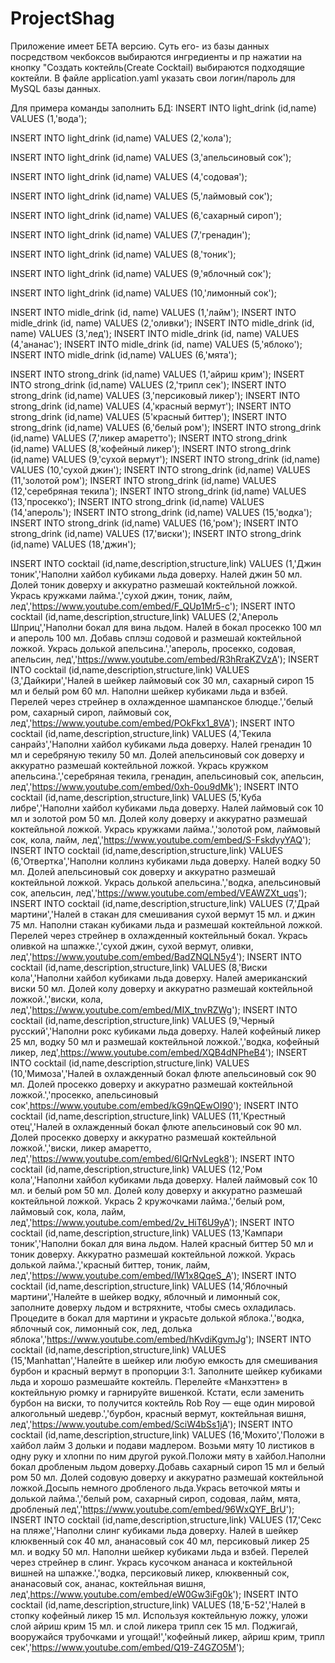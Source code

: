 # ProjectShag
Приложение имеет БЕТА версию. Суть его- из базы данных посредством чекбоксов выбираются ингредиенты и пр нажатии на кнопку "Создать коктейль(Create Cocktail) выбираются подходящие коктейли.
В файле application.yaml указать свои логин/пароль для MySQL базы данных.

Для примера команды заполнить БД:
INSERT INTO light_drink (id,name) VALUES (1,'вода');

INSERT INTO light_drink (id,name) VALUES (2,'кола');

INSERT INTO light_drink (id,name) VALUES (3,'апельсиновый сок');

INSERT INTO light_drink (id,name) VALUES (4,'содовая');

INSERT INTO light_drink (id,name) VALUES (5,'лаймовый сок');

INSERT INTO light_drink (id,name) VALUES (6,'сахарный сироп');

INSERT INTO light_drink (id,name) VALUES (7,'гренадин');

INSERT INTO light_drink (id,name) VALUES (8,'тоник');

INSERT INTO light_drink (id,name) VALUES (9,'яблочный сок');

INSERT INTO light_drink (id,name) VALUES (10,'лимонный сок');

INSERT INTO midle_drink (id, name) VALUES (1,'лайм');
INSERT INTO midle_drink (id, name) VALUES (2,'оливки');
INSERT INTO midle_drink (id, name) VALUES (3,'лед');
INSERT INTO midle_drink (id, name) VALUES (4,'ананас');
INSERT INTO midle_drink (id, name) VALUES (5,'яблоко');
INSERT INTO midle_drink (id,name) VALUES (6,'мята');

INSERT INTO strong_drink (id,name) VALUES (1,'айриш крим');
INSERT INTO strong_drink (id,name) VALUES (2,'трипл сек');
INSERT INTO strong_drink (id,name) VALUES (3,'персиковый ликер');
INSERT INTO strong_drink (id,name) VALUES (4,'красный вермут');
INSERT INTO strong_drink (id,name) VALUES (5'красный биттер');
INSERT INTO strong_drink (id,name) VALUES (6,'белый ром');
INSERT INTO strong_drink (id,name) VALUES (7,'ликер амаретто');
INSERT INTO strong_drink (id,name) VALUES (8,'кофейный ликер');
INSERT INTO strong_drink (id,name) VALUES (9,'сухой вермут');
INSERT INTO strong_drink (id,name) VALUES (10,'сухой джин');
INSERT INTO strong_drink (id,name) VALUES (11,'золотой ром');
INSERT INTO strong_drink (id,name) VALUES (12,'серебряная текила');
INSERT INTO strong_drink (id,name) VALUES (13,'просекко');
INSERT INTO strong_drink (id,name) VALUES (14,'апероль');
INSERT INTO strong_drink (id,name) VALUES (15,'водка');
INSERT INTO strong_drink (id,name) VALUES (16,'ром');
INSERT INTO strong_drink (id,name) VALUES (17,'виски');
INSERT INTO strong_drink (id,name) VALUES (18,'джин');

INSERT INTO cocktail (id,name,description,structure,link) VALUES (1,'Джин тоник','Наполни хайбол кубиками льда доверху. Налей джин 50 мл. Долей тоник доверху и аккуратно размешай коктейльной ложкой. Укрась кружками лайма.','сухой джин, тоник, лайм, лед','https://www.youtube.com/embed/F_QUp1Mr5-c');
INSERT INTO cocktail (id,name,description,structure,link) VALUES (2,'Апероль Шприц','Наполни бокал для вина льдом. Налей в бокал просекко 100 мл и апероль 100 мл. Добавь сплэш содовой и размешай коктейльной ложкой. Укрась долькой апельсина.','апероль, просекко, содовая, апельсин, лед','https://www.youtube.com/embed/R3hRraKZVzA');
INSERT INTO cocktail (id,name,description,structure,link) VALUES (3,'Дайкири','Налей в шейкер лаймовый сок 30 мл, сахарный сироп 15 мл и белый ром 60 мл. Наполни шейкер кубиками льда и взбей. Перелей через стрейнер в охлажденное шампанское блюдце.','белый ром, сахарный сироп, лаймовый сок, лед','https://www.youtube.com/embed/POkFkx1_8VA');
INSERT INTO cocktail (id,name,description,structure,link) VALUES (4,'Текила санрайз','Наполни хайбол кубиками льда доверху. Налей гренадин 10 мл и серебряную текилу 50 мл. Долей апельсиновый сок доверху и аккуратно размешай коктейльной ложкой. Укрась кружком апельсина.','серебряная текила, гренадин, апельсиновый сок, апельсин, лед','https://www.youtube.com/embed/0xh-0ou9dMk');
INSERT INTO cocktail (id,name,description,structure,link) VALUES (5,'Куба либре','Наполни хайбол кубиками льда доверху. Налей лаймовый сок 10 мл и золотой ром 50 мл. Долей колу доверху и аккуратно размешай коктейльной ложкой. Укрась кружками лайма.','золотой ром, лаймовый сок, кола, лайм, лед','https://www.youtube.com/embed/S-FskdyyYAQ');
INSERT INTO cocktail (id,name,description,structure,link) VALUES (6,'Отвертка','Наполни коллинз кубиками льда доверху. Налей водку 50 мл. Долей апельсиновый сок доверху и аккуратно размешай коктейльной ложкой. Укрась долькой апельсина.','водка, апельсиновый сок, апельсин, лед','https://www.youtube.com/embed/VEAWZXt_uqs');
INSERT INTO cocktail (id,name,description,structure,link) VALUES (7,'Драй мартини','Налей в стакан для смешивания сухой вермут 15 мл. и джин 75 мл. Наполни стакан кубиками льда и размешай коктейльной ложкой. Перелей через стрейнер в охлажденный коктейльный бокал. Укрась оливкой на шпажке.','сухой джин, сухой вермут, оливки, лед','https://www.youtube.com/embed/BadZNQLN5y4');
INSERT INTO cocktail (id,name,description,structure,link) VALUES (8,'Виски кола','Наполни хайбол кубиками льда доверху. Налей американский виски 50 мл. Долей колу доверху и аккуратно размешай коктейльной ложкой.','виски, кола, лед','https://www.youtube.com/embed/MIX_tnvRZWg');
INSERT INTO cocktail (id,name,description,structure,link) VALUES (9,'Черный русский','Наполни рокс кубиками льда доверху. Налей кофейный ликер 25 мл, водку 50 мл и размешай коктейльной ложкой.','водка, кофейный ликер, лед',https://www.youtube.com/embed/XQB4dNPheB4');
INSERT INTO cocktail (id,name,description,structure,link) VALUES (10,'Мимоза','Налей в охлажденный бокал флюте апельсиновый сок 90 мл. Долей просекко доверху и аккуратно размешай коктейльной ложкой.','просекко, апельсиновый сок',https://www.youtube.com/embed/kG9nQEwOI90');
INSERT INTO cocktail (id,name,description,structure,link) VALUES (11,'Крестный отец','Налей в охлажденный бокал флюте апельсиновый сок 90 мл. Долей просекко доверху и аккуратно размешай коктейльной ложкой.','виски, ликер амаретто, лед','https://www.youtube.com/embed/6IQrNvLegk8');
INSERT INTO cocktail (id,name,description,structure,link) VALUES (12,'Ром кола','Наполни хайбол кубиками льда доверху. Налей лаймовый сок 10 мл. и белый ром 50 мл. Долей колу доверху и аккуратно размешай коктейльной ложкой. Укрась 2 кружочками лайма.','белый ром, лаймовый сок, кола, лайм, лед','https://www.youtube.com/embed/2v_HiT6U9yA');
INSERT INTO cocktail (id,name,description,structure,link) VALUES (13,'Кампари тоник','Наполни бокал для вина льдом. Налей красный биттер 50 мл и тоник доверху. Аккуратно размешай коктейльной ложкой. Укрась долькой лайма.','красный биттер, тоник, лайм, лед','https://www.youtube.com/embed/IW1x8QqeS_A');
INSERT INTO cocktail (id,name,description,structure,link) VALUES (14,'Яблочный мартини','Налейте в шейкер водку, яблочный и лимонный сок, заполните доверху льдом и встряхните, чтобы смесь охладилась. Процедите в бокал для мартини и украсьте долькой яблока.','водка, яблочный сок, лимонный сок, лед, долька яблока','https://www.youtube.com/embed/hKvdiKgvmJg');
INSERT INTO cocktail (id,name,description,structure,link) VALUES (15,'Manhattan','Налейте в шейкер или любую емкость для смешивания бурбон и красный вермут в пропорции 3:1. Заполните шейкер кубиками льда и хорошо размешайте коктейль. Перелейте «Манхэттен» в коктейльную рюмку и гарнируйте вишенкой. Кстати, если заменить бурбон на виски, то получится коктейль Rob Roy — еще один мировой алкогольный шедевр.','бурбон, красный вермут, коктейльная вишня, лед','https://www.youtube.com/embed/SciW4bSs1jA');
INSERT INTO cocktail (id,name,description,structure,link) VALUES (16,'Мохито','Положи в хайбол лайм 3 дольки и подави мадлером. Возьми мяту 10 листиков в одну руку и хлопни по ним другой рукой.Положи мяту в хайбол.Наполни бокал дробленым льдом доверху.Добавь сахарный сироп 15 мл и белый ром 50 мл. Долей содовую доверху и аккуратно размешай коктейльной ложкой.Досыпь немного дробленого льда.Укрась веточкой мяты и долькой лайма.','белый ром, сахарный сироп, содовая, лайм, мята, дробленый лед','https://www.youtube.com/embed/96WxQYF_BrU');
INSERT INTO cocktail (id,name,description,structure,link) VALUES (17,'Секс на пляже','Наполни слинг кубиками льда доверху. Налей в шейкер клюквенный сок 40 мл, ананасовый сок 40 мл, персиковый ликер 25 мл. и водку 50 мл. Наполни шейкер кубиками льда и взбей. Перелей через стрейнер в слинг. Укрась кусочком ананаса и коктейльной вишней на шпажке.','водка, персиковый ликер, клюквенный сок, ананасовый сок, ананас,  коктейльная вишня, лед',https://www.youtube.com/embed/eW0Gw3iFg0k');
INSERT INTO cocktail (id,name,description,structure,link) VALUES (18,'Б-52','Налей в стопку кофейный ликер 15 мл. Используя коктейльную ложку, уложи слой айриш крим 15 мл. и слой ликера трипл сек 15 мл. Поджигай, вооружайся трубочками и угощай!','кофейный ликер, айриш крим, трипл сек','https://www.youtube.com/embed/Q19-Z4GZO5M');
